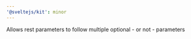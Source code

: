 ```yaml
---
'@sveltejs/kit': minor
---
```


Allows rest parameters to follow multiple optional - or not - parameters
